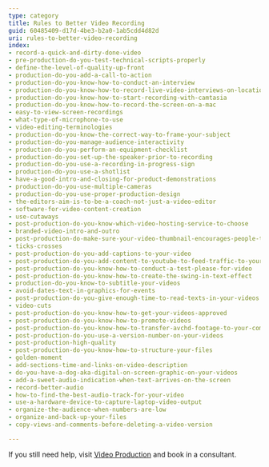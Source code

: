 ```yaml
---
type: category
title: Rules to Better Video Recording
guid: 60485409-d17d-4be3-b2a0-1ab5cdd4d82d
uri: rules-to-better-video-recording
index:
- record-a-quick-and-dirty-done-video
- pre-production-do-you-test-technical-scripts-properly
- define-the-level-of-quality-up-front
- production-do-you-add-a-call-to-action
- production-do-you-know-how-to-conduct-an-interview
- production-do-you-know-how-to-record-live-video-interviews-on-location
- production-do-you-know-how-to-start-recording-with-camtasia
- production-do-you-know-how-to-record-the-screen-on-a-mac
- easy-to-view-screen-recordings
- what-type-of-microphone-to-use
- video-editing-terminologies
- production-do-you-know-the-correct-way-to-frame-your-subject
- production-do-you-manage-audience-interactivity
- production-do-you-perform-an-equipment-checklist
- production-do-you-set-up-the-speaker-prior-to-recording
- production-do-you-use-a-recording-in-progress-sign
- production-do-you-use-a-shotlist
- have-a-good-intro-and-closing-for-product-demonstrations
- production-do-you-use-multiple-cameras
- production-do-you-use-proper-production-design
- the-editors-aim-is-to-be-a-coach-not-just-a-video-editor
- software-for-video-content-creation
- use-cutaways
- post-production-do-you-know-which-video-hosting-service-to-choose
- branded-video-intro-and-outro
- post-production-do-make-sure-your-video-thumbnail-encourages-people-to-watch-the-video
- ticks-crosses
- post-production-do-you-add-captions-to-your-video
- post-production-do-you-add-content-to-youtube-to-feed-traffic-to-your-other-sites
- post-production-do-you-know-how-to-conduct-a-test-please-for-video
- post-production-do-you-know-how-to-create-the-swing-in-text-effect
- production-do-you-know-to-subtitle-your-videos
- avoid-dates-text-in-graphics-for-events
- post-production-do-you-give-enough-time-to-read-texts-in-your-videos
- video-cuts
- post-production-do-you-know-how-to-get-your-videos-approved
- post-production-do-you-know-how-to-promote-videos
- post-production-do-you-know-how-to-transfer-avchd-footage-to-your-computer
- post-production-do-you-use-a-version-number-on-your-videos
- post-production-high-quality
- post-production-do-you-know-how-to-structure-your-files
- golden-moment
- add-sections-time-and-links-on-video-description
- do-you-have-a-dog-aka-digital-on-screen-graphic-on-your-videos
- add-a-sweet-audio-indication-when-text-arrives-on-the-screen
- record-better-audio
- how-to-find-the-best-audio-track-for-your-video
- use-a-hardware-device-to-capture-laptop-video-output
- organize-the-audience-when-numbers-are-low
- organize-and-back-up-your-files
- copy-views-and-comments-before-deleting-a-video-version

---
```


If you still need help, visit [Video Production](https://www.ssw.com.au/ssw/Consulting/Video-Production/) and book in a consultant.

